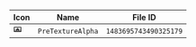 | Icon | Name | File ID |
| ---  | ---  | ---     |
| ![](PreTextureAlpha.png) | `PreTextureAlpha` | `1483695743490325179` |

